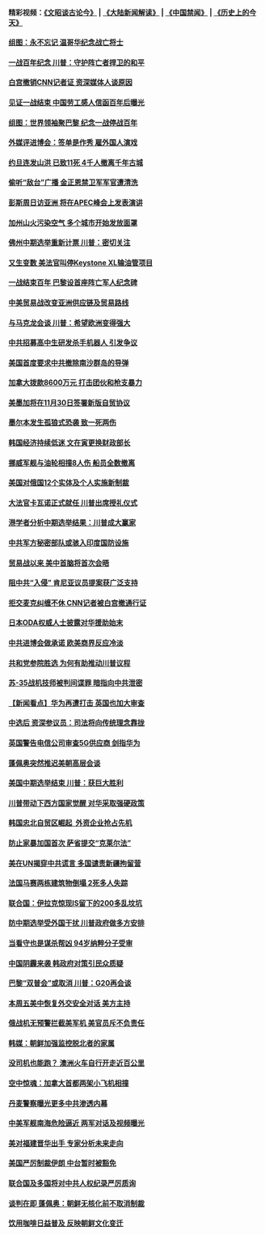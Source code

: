 #### 精彩视频：[《文昭谈古论今》](https://github.com/gfw-breaker/wenzhao/blob/master/README.md?t=11120631) | [《大陆新闻解读》](https://github.com/gfw-breaker/ntdtv-comedy/blob/master/README.md?t=11120631) | [《中国禁闻》](https://github.com/gfw-breaker/ntdtv-news/blob/master/README.md?t=11120631) | [《历史上的今天》](https://github.com/gfw-breaker/today-in-history/blob/master/README.md?t=11120631) 

#### [组图：永不忘记 温哥华纪念战亡将士](../pages/nsc418/n10845683.md?t=11120631) 

#### [一战百年纪念 川普：守护阵亡者捍卫的和平](../pages/nsc418/n10845450.md?t=11120631) 

#### [白宫撤销CNN记者证 资深媒体人谈原因](../pages/nsc418/n10845359.md?t=11120631) 

#### [见证一战结束 中国劳工感人信函百年后曝光](../pages/nsc418/n10845223.md?t=11120631) 

#### [组图：世界领袖聚巴黎 纪念一战停战百年](../pages/nsc418/n10845047.md?t=11120631) 

#### [外媒评进博会：签单是作秀 雇外国人演戏](../pages/nsc418/n10844281.md?t=11120631) 

#### [约旦连发山洪 已致11死 4千人撤离千年古城](../pages/nsc418/n10844615.md?t=11120631) 

#### [偷听“敌台”广播 金正恩禁卫军军官遭清洗](../pages/nsc418/n10844353.md?t=11120631) 

#### [彭斯周日访亚洲 将在APEC峰会上发表演讲](../pages/nsc418/n10844075.md?t=11120631) 

#### [加州山火污染空气 多个城市开始发放面罩](../pages/nsc418/n10844214.md?t=11120631) 

#### [佛州中期选举重新计票 川普：密切关注](../pages/nsc418/n10843995.md?t=11120631) 

#### [又生变数 美法官叫停Keystone XL输油管项目](../pages/nsc418/n10843752.md?t=11120631) 

#### [一战结束百年 巴黎设首座阵亡军人纪念碑](../pages/nsc418/n10843698.md?t=11120631) 

#### [中美贸易战改变亚洲供应链及贸易路线](../pages/nsc418/n10843491.md?t=11120631) 

#### [与马克龙会谈 川普：希望欧洲变得强大](../pages/nsc418/n10843329.md?t=11120631) 

#### [中共招募高中生研发杀手机器人 引发争议](../pages/nsc418/n10842419.md?t=11120631) 

#### [美国首度要求中共撤除南沙群岛的导弹](../pages/nsc418/n10842945.md?t=11120631) 

#### [加拿大拨款8600万元 打击团伙和枪支暴力](../pages/nsc418/n10842249.md?t=11120631) 

#### [美墨加将在11月30日签署新版自贸协议](../pages/nsc418/n10841572.md?t=11120631) 

#### [墨尔本发生孤狼式恐袭 致一死两伤](../pages/nsc418/n10840893.md?t=11120631) 

#### [韩国经济持续低迷 文在寅更换财政部长](../pages/nsc418/n10839960.md?t=11120631) 

#### [挪威军舰与油轮相撞8人伤 船员全数撤离](../pages/nsc418/n10841146.md?t=11120631) 

#### [美国对俄国12个实体及个人实施新制裁](../pages/nsc418/n10841109.md?t=11120631) 

#### [大法官卡瓦诺正式就任 川普出席授礼仪式](../pages/nsc418/n10840367.md?t=11120631) 

#### [港学者分析中期选举结果：川普成大赢家](../pages/nsc418/n10840095.md?t=11120631) 

#### [中共军方秘密部队或骇入印度国防设施](../pages/nsc418/n10839561.md?t=11120631) 

#### [贸易战以来 美中首脑将首次会晤](../pages/nsc418/n10839071.md?t=11120631) 

#### [阻中共“入侵” 肯尼亚议员提案获广泛支持](../pages/nsc418/n10839184.md?t=11120631) 

#### [拒交麦克纠缠不休 CNN记者被白宫撤通行证](../pages/nsc418/n10838526.md?t=11120631) 

#### [日本ODA权威人士披露对华援助始末](../pages/nsc418/n10838064.md?t=11120631) 

#### [中共进博会做承诺 欧美商界反应冷淡](../pages/nsc418/n10837102.md?t=11120631) 

#### [共和党参院胜选 为何有助推动川普议程](../pages/nsc418/n10836979.md?t=11120631) 

#### [苏-35战机技师被判间谍罪 暗指向中共泄密](../pages/nsc418/n10837017.md?t=11120631) 

#### [【新闻看点】华为再遭打击 英国也加大审查](../pages/nsc418/n10836745.md?t=11120631) 

#### [中选后 资深参议员：司法将向传统理念靠拢](../pages/nsc418/n10836636.md?t=11120631) 

#### [英国警告电信公司审查5G供应商 剑指华为](../pages/nsc418/n10836577.md?t=11120631) 

#### [蓬佩奥突然推迟美朝高层会谈](../pages/nsc418/n10836329.md?t=11120631) 

#### [美国中期选举结束 川普：获巨大胜利](../pages/nsc418/n10834872.md?t=11120631) 

#### [川普带动下西方国家觉醒 对华采取强硬政策](../pages/nsc418/n10834533.md?t=11120631) 

#### [韩国忠北自贸区崛起  外资企业抢占先机](../pages/nsc418/n10834775.md?t=11120631) 

#### [防止家暴加国首次 萨省提交“克莱尔法”](../pages/nsc418/n10834469.md?t=11120631) 

#### [美在UN揭穿中共谎言 多国谴责新疆拘留营](../pages/nsc418/n10834220.md?t=11120631) 

#### [法国马赛两栋建筑物倒塌 2死多人失踪](../pages/nsc418/n10834087.md?t=11120631) 

#### [联合国：伊拉克惊现IS留下的200多乱坟坑](../pages/nsc418/n10834036.md?t=11120631) 

#### [防中期选举受外国干扰 川普政府做多方安排](../pages/nsc418/n10834018.md?t=11120631) 

#### [当看守也是谋杀帮凶 94岁纳粹分子受审](../pages/nsc418/n10833872.md?t=11120631) 

#### [中国阴霾来袭 韩政府对策引民众质疑](../pages/nsc418/n10833148.md?t=11120631) 

#### [巴黎“双普会”或取消 川普：G20再会谈](../pages/nsc418/n10833220.md?t=11120631) 

#### [本周五美中恢复外交安全对话 美方主持](../pages/nsc418/n10833126.md?t=11120631) 

#### [俄战机无预警拦截美军机 美官员斥不负责任](../pages/nsc418/n10833077.md?t=11120631) 

#### [韩媒：朝鲜加强监控脱北者的家属](../pages/nsc418/n10833035.md?t=11120631) 

#### [没司机也能跑？ 澳洲火车自行开走近百公里](../pages/nsc418/n10832834.md?t=11120631) 

#### [空中惊魂：加拿大首都两架小飞机相撞](../pages/nsc418/n10832154.md?t=11120631) 

#### [丹麦警察曝光更多中共渗透内幕](../pages/nsc418/n10821828.md?t=11120631) 

#### [中美军舰南海危险逼近 两军对话及视频曝光](../pages/nsc418/n10831927.md?t=11120631) 

#### [美对福建晋华出手 专家分析未来走向](../pages/nsc418/n10831864.md?t=11120631) 

#### [美国严厉制裁伊朗 中台暂时被豁免](../pages/nsc418/n10831685.md?t=11120631) 

#### [联合国及多国将对中共人权纪录严厉质询](../pages/nsc418/n10831604.md?t=11120631) 

#### [谈判在即 蓬佩奥：朝鲜无核化前不取消制裁](../pages/nsc418/n10831195.md?t=11120631) 

#### [饮用咖啡日益普及 反映朝鲜文化变迁](../pages/nsc418/n10831233.md?t=11120631) 

